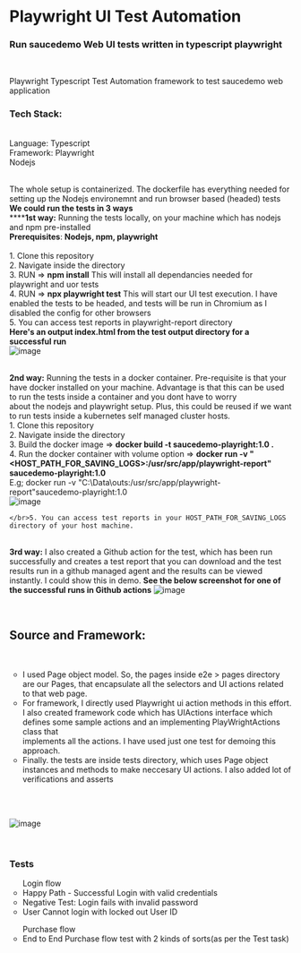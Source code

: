 <h1> Playwright UI Test Automation </h1>
<h3>Run saucedemo Web UI tests written in typescript playwright</h3>
</br>
<p>Playwright Typescript Test Automation framework to test saucedemo web application
</br>
<h3>Tech Stack:</h3>
</br>Language: Typescript
</br>Framework: Playwright
</br>Nodejs

</br>The whole setup is containerized. The dockerfile has everything needed for setting up the Nodejs environemnt and run browser based (headed) tests
</br>**We could run the tests in 3 ways**
</br>******1st way:** Running the tests locally, on your machine which has nodejs and npm pre-installed
</br> **Prerequisites**: **Nodejs, npm, playwright**</br> 
	</br>1. Clone this repository
	</br>2. Navigate inside the directory
	</br>3. RUN => **npm install** This will install all dependancies needed for playwright and uor tests
	</br>4. RUN => **npx playwright test** This will start our UI test execution. I have enabled the tests to be headed, and tests will be run in Chromium as I disabled the config for other browsers
	</br>5. You can access test reports in playwright-report directory
</br> **Here's an output index.html from the test output directory for a successful run**
</br> ![image](https://github.com/user-attachments/assets/ea2b4898-820d-445c-941e-e3bbaf9c396e)

	

</br>**2nd way:** Running the tests in a docker container. Pre-requisite is that your have docker installed on your machine. Advantage is that this can be used to run the tests inside a container and you dont have to worry </br>about the nodejs and playwright setup. Plus, this could be reused if we want to run tests inside a kubernetes self managed cluster hosts.
	</br>1. Clone this repository
	</br>2. Navigate inside the directory
	</br>3. Build the docker image => **docker build -t saucedemo-playright:1.0 .**
	</br>4. Run the docker container with volume option  => **docker run -v "<HOST_PATH_FOR_SAVING_LOGS>:/usr/src/app/playwright-report" saucedemo-playright:1.0**
	</br> E.g; docker run -v "C:\Data\outs:/usr/src/app/playwright-report"saucedemo-playright:1.0
	</br> ![image](https://github.com/user-attachments/assets/57795725-8483-4094-a10b-642b005c73cd)
	
	</br>5. You can access test reports in your HOST_PATH_FOR_SAVING_LOGS directory of your host machine. 
	
</br>**3rd way:** I also created a Github action for the test, which has been run successfully and creates a test report that you can download and the test results run in a github managed agent and the results can be viewed </br>instantly. I could show this in demo. **See the below screenshot for one of the successful runs in Github actions**
![image](https://github.com/user-attachments/assets/13c3385f-4209-49e5-b4c3-04d7a6934537)


</br><h2>Source and Framework:</h2>
</br>
<ul style="list-style-type: circle;">
  <li>I used Page object model. So, the pages inside e2e > pages directory are our Pages, that encapsulate all the selectors and UI actions related to that web page.</li>
  <li>For framework, I directly used Playwright ui action methods in this effort. I also created framework code which has UIActions interface which defines some sample actions and an implementing PlayWrightActions class that </br>implements all the actions. I have used just one test for demoing this approach. 
</li>
  <li> Finally. the tests are inside tests directory, which uses Page object instances and methods to make neccesary UI actions. I also added lot of verifications and asserts</li>
</ul>
</p>
</br> </br>




![image](https://github.com/user-attachments/assets/8b7c8d16-ec42-467d-99bf-fa3e451c2a4a)

</br><h3>Tests</h3>	
<ul style="list-style-type: circle;">Login flow
<li>Happy Path - Successful Login with valid credentials</li>	
<li>Negative Test: Login fails with invalid password</li>	
<li>User Cannot login with locked out User ID</li></ul>	
<ul style="list-style-type: circle;">Purchase flow 	
<li>End to End Purchase flow test with 2 kinds of sorts(as per the Test task)</li></ul>	
